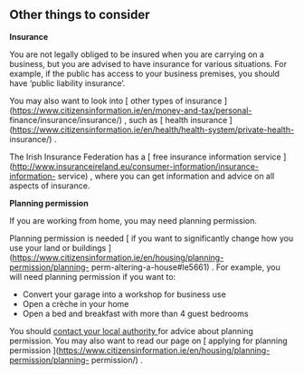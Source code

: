 ##  Other things to consider

**Insurance**

You are not legally obliged to be insured when you are carrying on a business,
but you are advised to have insurance for various situations. For example, if
the public has access to your business premises, you should have ‘public
liability insurance’.

You may also want to look into [ other types of insurance
](https://www.citizensinformation.ie/en/money-and-tax/personal-
finance/insurance/insurance/) , such as [ health insurance
](https://www.citizensinformation.ie/en/health/health-system/private-health-
insurance/) .

The Irish Insurance Federation has a [ free insurance information service
](http://www.insuranceireland.eu/consumer-information/insurance-information-
service) , where you can get information and advice on all aspects of
insurance.

**Planning permission**

If you are working from home, you may need planning permission.

Planning permission is needed [ if you want to significantly change how you
use your land or buildings
](https://www.citizensinformation.ie/en/housing/planning-permission/planning-
perm-altering-a-house#le5661) . For example, you will need planning permission
if you want to:

  * Convert your garage into a workshop for business use 
  * Open a crèche in your home 
  * Open a bed and breakfast with more than 4 guest bedrooms 

You should [ contact your local authority
](https://www.gov.ie/en/publication/942f74-local-authorities/) for advice
about planning permission. You may also want to read our page on [ applying
for planning permission
](https://www.citizensinformation.ie/en/housing/planning-permission/planning-
permission/) .
